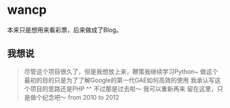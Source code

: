 # wancp

本来只是想用来看彩票，后来做成了Blog。

## 我想说

> 尽管这个项目很久了，但是我想放上来，鞭策我继续学习Python~
> 做这个最初的目的只是为了了解Google的第一代GAE如何高效的使用
> 我承认写这个项目的思路还是PHP ^^
> 不过那是过去啦～ 我可以重新再来
> 留在这里，只是做个纪念吧～ from 2010 to 2012

